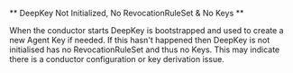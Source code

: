 ** DeepKey Not Initialized, No RevocationRuleSet & No Keys **

When the conductor starts DeepKey is bootstrapped and used to create a new Agent Key if needed. If this hasn't happened then DeepKey is not initialised has no RevocationRuleSet and thus no Keys.
This may indicate there is a conductor configuration or key derivation issue.
